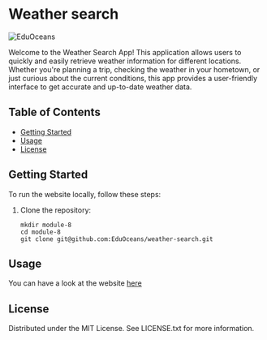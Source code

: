 # Weather search
![EduOceans](https://img.shields.io/badge/Edu-Oceans-blue)

Welcome to the Weather Search App! This application allows users to quickly and easily retrieve weather information for different locations. Whether you're planning a trip, checking the weather in your hometown, or just curious about the current conditions, this app provides a user-friendly interface to get accurate and up-to-date weather data.

## Table of Contents

- [Getting Started](#getting-started)
- [Usage](#usage)
- [License](#license)

## Getting Started

To run the website locally, follow these steps:

1. Clone the repository:
   ```
   mkdir module-8
   cd module-8
   git clone git@github.com:EduOceans/weather-search.git
   ```

## Usage
You can have a look at the website [here](https://eduoceans.github.io/weather-search)


## License
Distributed under the MIT License. See LICENSE.txt for more information.

